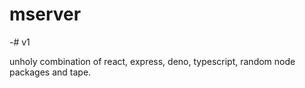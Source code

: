 # mserver
-# v1


unholy combination of react, express, deno, typescript, random node packages and tape.

